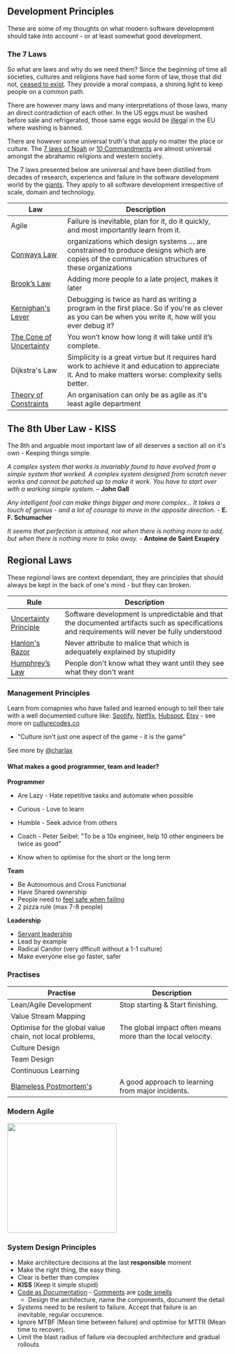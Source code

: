 ## Development Principles

These are some of my thoughts on what modern software development should take into account - or at least somewhat good development.

### The 7 Laws

So what are laws and why do we need them? Since the beginning of time all societies, cultures and religions 	have had some form of law, those that did not, [ceased to exist](https://en.wikipedia.org/wiki/Genesis_flood_narrative). They provide a moral compass, a shining light to keep people on a common path.

There are however many laws and many interpretations of those laws, many an direct contradiction of each other. In the US eggs must be washed before sale and refrigerated, those same eggs would be [illega](http://www.huffingtonpost.co.za/entry/english-eggs-vs-american-eggs_n_5403941)l in the EU where washing is banned.

There are however some universal truth's that apply no matter the place or culture. The [7 laws of Noah](https://en.wikipedia.org/wiki/Seven_Laws_of_Noah) or [10 Commandments](https://en.wikipedia.org/wiki/Ten_Commandments) are almost universal amongst the abrahamic religions and western society.



The 7 laws presented below are universal and have been distilled from decades of research, experience and failure in the software development world by the [giants](/giants).  They apply to all software development irrespective of scale, domain and technology. 

| Law                                      | Description                              |
| ---------------------------------------- | ---------------------------------------- |
| Agile                                    | Failure is inevitable, plan for it, do it quickly, and most importantly learn from it. |
| [Conways Law](https://en.wikipedia.org/wiki/Conway%27s_law) | organizations which design systems … are constrained to produce designs which are copies of the communication structures of these organizations |
| [Brook’s Law](https://en.wikipedia.org/wiki/Brooks%E2%80%99_law) | Adding more people to a late project, makes it later |
| [Kernighan's Lever](http://www.linusakesson.net/programming/kernighans-lever/) | Debugging is twice as hard as writing a program in the first place. So if you're as clever as you can be when you write it, how will you ever debug it? |
| [The Cone of Uncertainty](https://en.wikipedia.org/wiki/Cone_of_Uncertainty) | You won’t know how long it will take until it’s complete. |
| Dijkstra's Law                           | Simplicity is a great virtue but it requires hard work to achieve it and education to appreciate it. And to make matters worse: complexity sells better. |
| [Theory of Constraints](https://en.wikipedia.org/wiki/Theory_of_constraints) | An organisation can only be as agile as it's least agile department |



## The 8th Uber Law - KISS

The 8th and arguable most important law of all deserves a section all on it's own - Keeping things simple.

*A complex system that works is invariably found to have evolved from a simple system that worked. A complex system designed from scratch never works and cannot be patched up to make it work. You have to start over with a working simple system.* – **John Gall** 

*Any intelligent fool can make things bigger and more complex... It takes a touch of genius - and a lot of courage to move in the opposite direction.* - **E. F. Schumacher**

*It seems that perfection is attained, not when there is nothing more to add, but when there is nothing more to take away.* - **Antoine de Saint Exupéry**

## Regional Laws

These *regional* laws are context dependant, they are principles that should always be kept in the back of one's mind - but they can broken.

| Rule                                     | Description                              |
| ---------------------------------------- | ---------------------------------------- |
| [Uncertainty Principle](http://www.ics.uci.edu/~ziv/papers/icse97.ps) | Software development is unpredictable and that the documented artifacts such as specifications and requirements will never be fully understood |
| [Hanlon's Razor](https://en.wikipedia.org/wiki/Hanlon%27s_razor) | Never attribute to malice that which is adequately explained by stupidity |
| [Humphrey’s Law](https://en.wikipedia.org/w/index.php?title=The_Centipede%27s_Dilemma) | People don't know what they want until they see what they don't want |



### Management Principles

Learn from comapnies who have failed and learned enough to tell their tale with a well documented culture like: [Spotify](https://spotifylabscom.files.wordpress.com/2014/09/spotify-engineering-culture-part2.jpeg), [Netflix](https://jobs.netflix.com/culture), [Hubspot](https://www.slideshare.net/HubSpot/the-hubspot-culture-code-creating-a-company-we-love/63-To_support_transparency_and_trustwe), [Etsy](https://www.slideshare.net/chaddickerson/code-as-craft-building-a-strong-engineering-culture-at-etsy?ref=http://culturecodes.co/etsy/) - see more on [cutlurecodes.co](http://culturecodes.co/)

- "Culture isn't just one aspect of the game - it is the game"


See more by [@charlax](https://github.com/charlax/engineering-management)

#### What makes a good programmer, team and leader?

**Programmer**

- Are Lazy - Hate repetitive tasks and automate when possible


- Curious - Love to learn
- Humble - Seek advice from others 
- Coach - Peter Seibel: "To be a 10x engineer, help 10 other engineers be twice as good"
- Know when to optimise for the short or the long term

**Team**

- Be Autonomous and Cross Functional 
- Have Shared ownership
- People need to [feel safe when failing](https://rework.withgoogle.com/blog/how-to-foster-psychological-safety/)
- 2 pizza rule (max 7-8 people)

**Leadership**

- [Servant leadership](https://en.wikipedia.org/wiki/Servant_leadership)
- Lead by example
- Radical Candor (very dfficult without a 1-1 culture)
- Make everyone else go faster, safer

### Practises

| Practise                                 | Description                              |
| ---------------------------------------- | ---------------------------------------- |
| Lean/Agile Development                   | Stop starting & Start finishing.         |
| Value Stream Mapping                     |                                          |
| Optimise for the global value chain, not  local problems, | The global impact often means more than the local velocity. |
| Culture Design                           |                                          |
| Team Design                              |                                          |
| Continuous Learning                      |                                          |
| [Blameless Postmortem's](https://codeascraft.com/2012/05/22/blameless-postmortems/) | A good approach to learning from major incidents. |



### Modern Agile





<img src="http://modernagile.org/img/modernAgileWheel/modern_agile_wheel_english.svg" width="250px"/>





### System Design Principles

* Make architecture decisions at the last **responsible** moment
* Make the right thing, the easy thing.
* Clear is better than complex
* **KISS** (Keep it simple stupid) 
* [Code as Documentation](https://www.martinfowler.com/bliki/CodeAsDocumentation.html) - [Comments](https://martinfowler.com/bliki/CodeAsDocumentation.html) are [code smells](https://martinfowler.com/bliki/CodeSmell.html)
  * Design the architecture, name the components, document the detail
* Systems need to be resilent to failure. Accept that failure is an inevitable, regular occurence.
* Ignore MTBF (Mean time between failure) and optimise for MTTR (Mean time to recover).
* Limit the blast radius of failure via decoupled architecture and gradual rollouts



